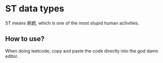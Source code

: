 # ST data types

ST means 刷题, which is one of the most stupid human activities.

## How to use?
When doing leetcode, copy and paste the code directly into the god damn editor.
